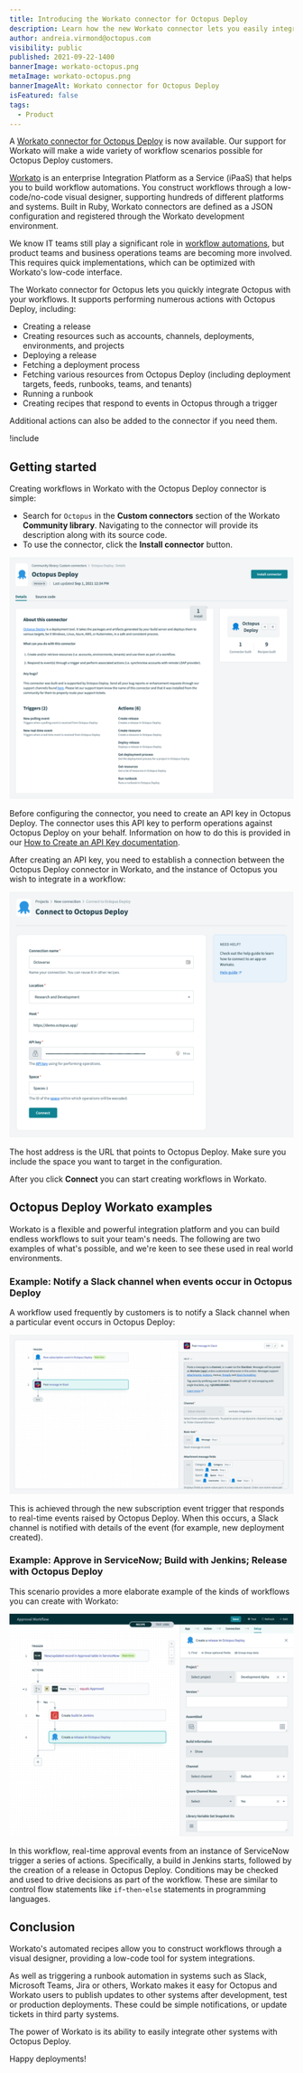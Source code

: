 ```yaml
---
title: Introducing the Workato connector for Octopus Deploy
description: Learn how the new Workato connector lets you easily integrate other systems with Octopus Deploy.
author: andreia.virmond@octopus.com
visibility: public
published: 2021-09-22-1400
bannerImage: workato-octopus.png
metaImage: workato-octopus.png
bannerImageAlt: Workato connector for Octopus Deploy
isFeatured: false
tags:
  - Product
---
```


A [Workato connector for Octopus Deploy](https://www.workato.com/integrations/community/octopus-deploy) is now available. Our support for Workato will make a wide variety of workflow scenarios possible for Octopus Deploy customers.

[Workato](https://www.workato.com/) is an enterprise Integration Platform as a Service (iPaaS) that helps you to build workflow automations. You construct workflows through a low-code/no-code visual designer, supporting hundreds of different platforms and systems. Built in Ruby, Workato connectors are defined as a JSON configuration and registered through the Workato development environment.

We know IT teams still play a significant role in [workflow automations](https://www.workato.com/the-connector/work-automation-index/), but product teams and business operations teams are becoming more involved. This requires quick implementations, which can be optimized with Workato's low-code interface.

The Workato connector for Octopus lets you quickly integrate Octopus with your workflows. It supports performing numerous actions with Octopus Deploy, including:

- Creating a release
- Creating resources such as accounts, channels, deployments, environments, and projects
- Deploying a release
- Fetching a deployment process
- Fetching various resources from Octopus Deploy (including deployment targets, feeds, runbooks, teams, and tenants)
- Running a runbook
- Creating recipes that respond to events in Octopus through a trigger

Additional actions can also be added to the connector if you need them.

!include <octopus-2021-q3>

## Getting started

Creating workflows in Workato with the Octopus Deploy connector is simple:

- Search for `Octopus` in the **Custom connectors** section of the Workato **Community library**. Navigating to the connector will provide its description along with its source code.
- To use the connector, click the **Install connector** button.

![](octopus-deploy-in-community-library.png)

Before configuring the connector, you need to create an API key in Octopus Deploy. The connector uses this API key to perform operations against Octopus Deploy on your behalf. Information on how to do this is provided in our [How to Create an API Key documentation](https://octopus.com/docs/octopus-rest-api/how-to-create-an-api-key).

After creating an API key, you need to establish a connection between the Octopus Deploy connector in Workato, and the instance of Octopus you wish to integrate in a workflow:

![](octopus-deploy-connection.png)

The host address is the URL that points to Octopus Deploy. Make sure you include the space you want to target in the configuration.

After you click **Connect** you can start creating workflows in Workato.

## Octopus Deploy Workato examples

Workato is a flexible and powerful integration platform and you can build endless workflows to suit your team's needs. The following are two examples of what's possible, and we're keen to see these used in real world environments.

### Example: Notify a Slack channel when events occur in Octopus Deploy

A workflow used frequently by customers is to notify a Slack channel when a particular event occurs in Octopus Deploy:

![](octopus-deploy-and-slack.png)

This is achieved through the new subscription event trigger that responds to real-time events raised by Octopus Deploy. When this occurs, a Slack channel is notified with details of the event (for example, new deployment created).

### Example: Approve in ServiceNow; Build with Jenkins; Release with Octopus Deploy

This scenario provides a more elaborate example of the kinds of workflows you can create with Workato:

![](approval-workflow.png)

In this workflow, real-time approval events from an instance of ServiceNow trigger a series of actions. Specifically, a build in Jenkins starts, followed by the creation of a release in Octopus Deploy. Conditions may be checked and used to drive decisions as part of the workflow. These are similar to control flow statements like `if`-`then`-`else` statements in programming languages.

## Conclusion

Workato's automated recipes allow you to construct workflows through a visual designer, providing a low-code tool for system integrations.

As well as triggering a runbook automation in systems such as Slack, Microsoft Teams, Jira or others, Workato makes it easy for Octopus and Workato users to publish updates to other systems after development, test or production deployments. These could be simple notifications, or update tickets in third party systems.

The power of Workato is its ability to easily integrate other systems with Octopus Deploy.

Happy deployments!
